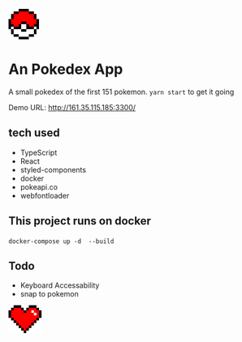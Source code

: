 ![alt text](https://github.com/jamesnicholson/pokedex/blob/master/public/fqvkzmph.png?raw=true)
# An Pokedex App
A small pokedex of the first 151 pokemon.
 `yarn start` to get it going

Demo URL: http://161.35.115.185:3300/

## tech used
- TypeScript
- React
- styled-components
- docker
- pokeapi.co
- webfontloader

## This project runs on docker
`docker-compose up -d  --build`

## Todo
- Keyboard Accessability
- snap to pokemon

![alt text](https://github.com/jamesnicholson/pokedex/blob/master/public/ageupmca.png?raw=true)
